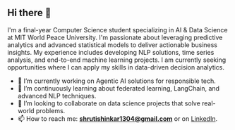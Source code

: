## Hi there 👋

I'm a final-year Computer Science student specializing in AI & Data Science at MIT World Peace University. I'm passionate about leveraging predictive analytics and advanced statistical models to deliver actionable business insights. My experience includes developing NLP solutions, time series analysis, and end-to-end machine learning projects. I am currently seeking opportunities where I can apply my skills in data-driven decision analytics.

-   🔭 I’m currently working on Agentic AI solutions for responsible tech.
-   🌱 I’m continuously learning about federated learning, LangChain, and advanced NLP techniques.
-   👯 I’m looking to collaborate on data science projects that solve real-world problems.
-   📫 How to reach me: **shrutishinkar1304@gmail.com** or on [LinkedIn](https://www.linkedin.com/in/shrutishinkar/).
<!--
**ShrutiShinkar/ShrutiShinkar** is a ✨ _special_ ✨ repository because its `README.md` (this file) appears on your GitHub profile.

Here are some ideas to get you started:

- 🔭 I’m currently working on ...
- 🌱 I’m currently learning ...
- 👯 I’m looking to collaborate on ...
- 🤔 I’m looking for help with ...
- 💬 Ask me about ...
- 📫 How to reach me: ...
- 😄 Pronouns: ...
- ⚡ Fun fact: ...
-->
